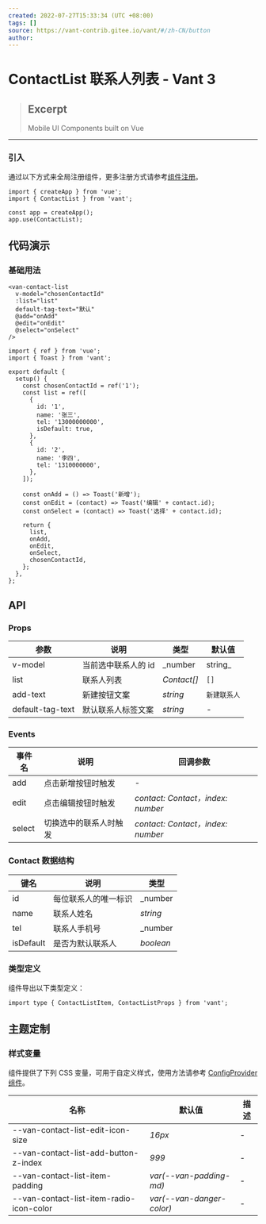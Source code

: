 ```yaml
---
created: 2022-07-27T15:33:34 (UTC +08:00)
tags: []
source: https://vant-contrib.gitee.io/vant/#/zh-CN/button
author: 
---
```


# ContactList 联系人列表 - Vant 3

> ## Excerpt
> Mobile UI Components built on Vue

---
### 引入

通过以下方式来全局注册组件，更多注册方式请参考[组件注册](https://vant-contrib.gitee.io/vant/#/zh-CN/advanced-usage#zu-jian-zhu-ce)。

```
import { createApp } from 'vue';
import { ContactList } from 'vant';

const app = createApp();
app.use(ContactList);
```

## 代码演示

### 基础用法

```
<van-contact-list
  v-model="chosenContactId"
  :list="list"
  default-tag-text="默认"
  @add="onAdd"
  @edit="onEdit"
  @select="onSelect"
/>
```

```
import { ref } from 'vue';
import { Toast } from 'vant';

export default {
  setup() {
    const chosenContactId = ref('1');
    const list = ref([
      {
        id: '1',
        name: '张三',
        tel: '13000000000',
        isDefault: true,
      },
      {
        id: '2',
        name: '李四',
        tel: '1310000000',
      },
    ]);

    const onAdd = () => Toast('新增');
    const onEdit = (contact) => Toast('编辑' + contact.id);
    const onSelect = (contact) => Toast('选择' + contact.id);

    return {
      list,
      onAdd,
      onEdit,
      onSelect,
      chosenContactId,
    };
  },
};
```

## API

### Props

| 参数 | 说明 | 类型 | 默认值 |
| --- | --- | --- | --- |
| v-model | 当前选中联系人的 id | _number | string_ | \- |
| list | 联系人列表 | _Contact\[\]_ | `[]` |
| add-text | 新建按钮文案 | _string_ | `新建联系人` |
| default-tag-text | 默认联系人标签文案 | _string_ | \- |

### Events

| 事件名 | 说明 | 回调参数 |
| --- | --- | --- |
| add | 点击新增按钮时触发 | \- |
| edit | 点击编辑按钮时触发 | _contact: Contact，index: number_ |
| select | 切换选中的联系人时触发 | _contact: Contact，index: number_ |

### Contact 数据结构

| 键名 | 说明 | 类型 |
| --- | --- | --- |
| id | 每位联系人的唯一标识 | _number | string_ |
| name | 联系人姓名 | _string_ |
| tel | 联系人手机号 | _number | string_ |
| isDefault | 是否为默认联系人 | _boolean_ |

### 类型定义

组件导出以下类型定义：

```
import type { ContactListItem, ContactListProps } from 'vant';
```

## 主题定制

### 样式变量

组件提供了下列 CSS 变量，可用于自定义样式，使用方法请参考 [ConfigProvider 组件](https://vant-contrib.gitee.io/vant/#/zh-CN/config-provider)。

| 名称 | 默认值 | 描述 |
| --- | --- | --- |
| \--van-contact-list-edit-icon-size | _16px_ | \- |
| \--van-contact-list-add-button-z-index | _999_ | \- |
| \--van-contact-list-item-padding | _var(--van-padding-md)_ | \- |
| \--van-contact-list-item-radio-icon-color | _var(--van-danger-color)_ | \- |
